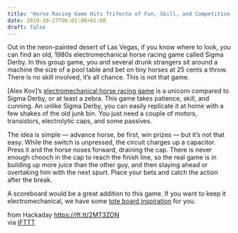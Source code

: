 ```yaml
---
title: 'Horse Racing Game Hits Trifecta of Fun, Skill, and Competition'
date: 2019-10-27T06:01:00+01:00
draft: false
---
```


Out in the neon-painted desert of Las Vegas, if you know where to look, you can find an old, 1980s electromechanical horse racing game called Sigma Derby. In this group game, you and several drunk strangers sit around a machine the size of a pool table and bet on tiny horses at 25 cents a throw. There is no skill involved, it’s all chance. This is not that game.

\[Alex Kov\]’s [electromechanical horse racing game](https://www.instructables.com/id/Electromechanical-Horse-Racing/) is a unicorn compared to Sigma Derby, or at least a zebra. This game takes patience, skill, and cunning. An unlike Sigma Derby, you can easily replicate it at home with a few shakes of the old junk bin. You just need a couple of motors, transistors, electrolytic caps, and some passives.

The idea is simple — advance horse, be first, win prizes — but it’s not that easy. While the switch is unpressed, the circuit charges up a capacitor. Press it and the horse noses forward, draining the cap. There is never enough chooch in the cap to reach the finish line, so the real game is in building up more juice than the other guy, and then staying ahead or overtaking him with the next spurt. Place your bets and catch the action after the break.

A scoreboard would be a great addition to this game. If you want to keep it electromechanical, we have some [tote board inspiration](https://hackaday.com/2015/11/04/tote-boards-the-impressive-engineering-of-horse-gambling/) for you.

  
  
from Hackaday https://ift.tt/2MT3ZON  
via [IFTTT](https://ifttt.com/?ref=da&site=blogger)